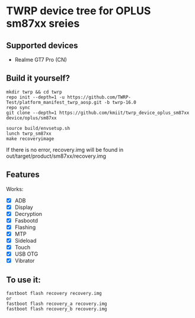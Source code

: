 # TWRP device tree for OPLUS sm87xx sreies

## Supported devices
- Realme GT7 Pro (CN)

## Build it yourself?

```
mkdir twrp && cd twrp
repo init --depth=1 -u https://github.com/TWRP-Test/platform_manifest_twrp_aosp.git -b twrp-16.0
repo sync
git clone --depth=1 https://github.com/kmiit/twrp_device_oplus_sm87xx device/oplus/sm87xx
```

```
source build/envsetup.sh
lunch twrp_sm87xx
make recoveryimage
```

If there is no error, recovery.img will be found in out/target/product/sm87xx/recovery.img  


## Features
Works:
- [X] ADB
- [X] Display
- [X] Decryption
- [X] Fasbootd
- [X] Flashing
- [X] MTP
- [X] Sideload
- [X] Touch
- [X] USB OTG
- [X] Vibrator

## To use it:

```
fastboot flash recovery recovery.img
or
fastboot flash recovery_a recovery.img
fastboot flash recovery_b recovery.img
```
